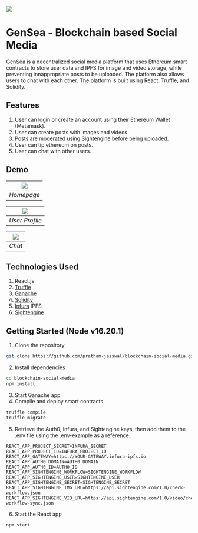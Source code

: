 ![](https://i.imgur.com/J3VXIvb.png)

# GenSea - Blockchain based Social Media

GenSea is a decentralized social media platform that uses Ethereum smart contracts to store user data and IPFS for image and video storage, while preventing innappropriate posts to be uploaded. The platform also allows users to chat with each other. The platform is built using React, Truffle, and Solidity.

## Features

1. User can login or create an account using their Ethereum Wallet (Metamask).
2. User can create posts with images and videos.
3. Posts are moderated using Sightengine before being uploaded.
4. User can tip ethereum on posts.
5. User can chat with other users.

## Demo

| ![](https://res.cloudinary.com/dhzmockpa/image/upload/v1718704300/Blockchain%20Social%20Media%20GitHub/evqmmbhinprzfenn2dtt.png) |
|:--:|
| <i>Homepage</i>|

| ![](https://res.cloudinary.com/dhzmockpa/image/upload/v1718704300/Blockchain%20Social%20Media%20GitHub/uxl3srbi0rrdorwupexq.png) |
|:--:|
| <i>User Profile</i>|

| ![](https://res.cloudinary.com/dhzmockpa/image/upload/v1718704299/Blockchain%20Social%20Media%20GitHub/w5qna0shqng1n75nwafm.png) |
|:--:|
| <i>Chat</i>|

## Technologies Used

1. React.js
2. [Truffle](https://archive.trufflesuite.com/)
3. [Ganache](https://archive.trufflesuite.com/ganache/)
4. [Solidity](https://soliditylang.org/)
5. [Infura](https://app.infura.io/) IPFS
6. [Sightengine](https://sightengine.com/)

## Getting Started (Node v16.20.1)

1. Clone the repository
```sh
git clone https://github.com/pratham-jaiswal/blockchain-social-media.git
```
2. Install dependencies
```sh
cd blockchain-social-media
npm install
```
3. Start Ganache app
4. Compile and deploy smart contracts
```sh
truffle compile
truffle migrate
```
5. Retrieve the Auth0, Infura, and Sightengine keys, then add them to the .env file using the .env-example as a reference.
```.env
REACT_APP_PROJECT_SECRET=INFURA_SECRET
REACT_APP_PROJECT_ID=INFURA_PROJECT_ID
REACT_APP_GATEWAY=https://YOUR-GATEWAY.infura-ipfs.io
REACT_APP_AUTH0_DOMAIN=AUTH0_DOMAIN
REACT_APP_AUTH0_ID=AUTH0_ID
REACT_APP_SIGHTENGINE_WORKFLOW=SIGHTENGINE_WORKFLOW
REACT_APP_SIGHTENGINE_USER=SIGHTENGINE_USER
REACT_APP_SIGHTENGINE_SECRET=SIGHTENGINE_SECRET
REACT_APP_SIGHTENGINE_IMG_URL=https://api.sightengine.com/1.0/check-workflow.json
REACT_APP_SIGHTENGINE_VID_URL=https://api.sightengine.com/1.0/video/check-workflow-sync.json
```
6. Start the React app
```sh
npm start
```